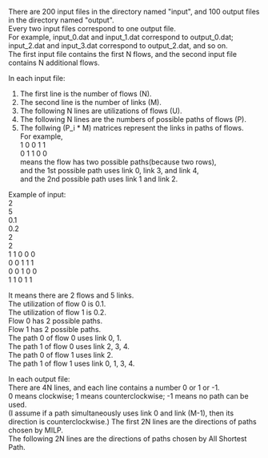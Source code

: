 There are 200 input files in the directory named "input", and 100 output files in the directory named "output".  
Every two input files correspond to one output file.  
For example, input_0.dat and input_1.dat correspond to output_0.dat; input_2.dat and input_3.dat correspond to output_2.dat, and so on.  
The first input file contains the first N flows, and the second input file contains N additional flows.

In each input file:
1. The first line is the number of flows (N).
2. The second line is the number of links (M).
3. The following N lines are utilizations of flows (U).
4. The following N lines are the numbers of possible paths of flows (P).
5. The follwing (P_i * M) matrices represent the links in paths of flows.  
   For example,  
   1 0 0 1 1  
   0 1 1 0 0  
   means the flow has two possible paths(because two rows),   
   and the 1st possible path uses link 0, link 3, and link 4,  
   and the 2nd possible path uses link 1 and link 2.  
     
Example of input:  
2   
5  
0.1  
0.2   
2  
2  
1 1 0 0 0  
0 0 1 1 1  
0 0 1 0 0  
1 1 0 1 1  
  
It means there are 2 flows and 5 links.  
The utilization of flow 0 is 0.1.  
The utilization of flow 1 is 0.2.  
Flow 0 has 2 possible paths.  
Flow 1 has 2 possible paths.  
The path 0 of flow 0 uses link 0, 1.  
The path 1 of flow 0 uses link 2, 3, 4.  
The path 0 of flow 1 uses link 2.  
The path 1 of flow 1 uses link 0, 1, 3, 4.  
  
  
In each output file:  
There are 4N lines, and each line contains a number 0 or 1 or -1.  
0 means clockwise; 1 means counterclockwise; -1 means no path can be used.  
(I assume if a path simultaneously uses link 0 and link (M-1), then its direction is counterclockwise.) 
The first 2N lines are the directions of paths chosen by MILP.  
The following 2N lines are the directions of paths chosen by All Shortest Path.  
